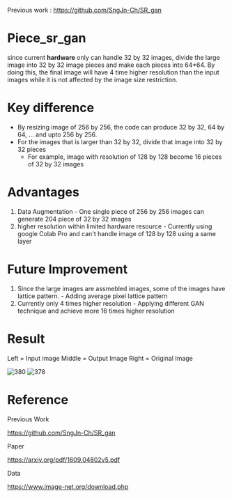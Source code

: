 Previous work : https://github.com/SngJn-Ch/SR_gan 

# Piece_sr_gan
since current **hardware** only can handle 32 by 32 images, divide the large image into 32 by 32 image pieces and make each pieces into 64*64. By doing this, the final image will have 4 time higher resolution than the input images while it is not affected by the image size restriction.


# Key difference
- By resizing image of 256 by 256, the code can produce 32 by 32, 64 by 64, ... and upto 256 by 256.
- For the images that is larger than 32 by 32, divide that image into 32 by 32 pieces
  - For example, image with resolution of 128 by 128 become 16 pieces of 32 by 32 images

# Advantages
  1. Data Augmentation
    - One single piece of 256 by 256 images can generate 204 piece of 32 by 32 images
  2. higher resolution within limited hardware resource
    - Currently using google Colab Pro and can't handle image of 128 by 128 using a same layer

# Future Improvement
  1. Since the large images are assmebled images, some of the images have lattice pattern.
    - Adding average pixel lattice pattern
  2. Currently only 4 times higher resolution
    - Applying different GAN technique and achieve more 16 times higher resolution

# Result

Left = Input image
Middle = Output Image
Right = Original Image


![380](https://user-images.githubusercontent.com/111392592/188997156-45efc977-5e1a-432a-a47d-001f02d63147.png)
![378](https://user-images.githubusercontent.com/111392592/188997962-10c3912e-2fbf-4c28-abcb-2fc79abde17b.png)


# Reference

Previous Work

https://github.com/SngJn-Ch/SR_gan 

Paper

https://arxiv.org/pdf/1609.04802v5.pdf 

Data

https://www.image-net.org/download.php

